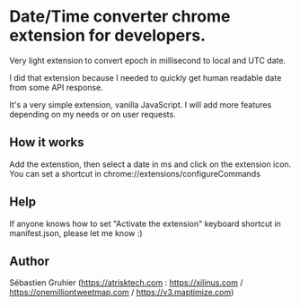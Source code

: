# Date/Time converter chrome extension for developers.

Very light extension to convert epoch in millisecond to local and UTC date.

I did that extension because I needed to quickly get human readable date from some API response.

It's a very simple extension, vanilla JavaScript. I will add more features depending on my needs or on user requests.

## How it works

Add the extenstion, then select a date in ms and click on the extension icon. You can set a shortcut in chrome://extensions/configureCommands

## Help

If anyone knows how to set "Activate the extension" keyboard shortcut in manifest.json, please let me know :)


## Author

Sébastien Gruhier (https://atrisktech.com : https://xilinus.com / https://onemilliontweetmap.com / https://v3.maptimize.com)